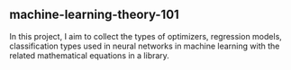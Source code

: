 ## machine-learning-theory-101

In this project, I aim to collect the types of optimizers, regression models, classification types used in neural networks in machine learning with the related mathematical equations in a library.



